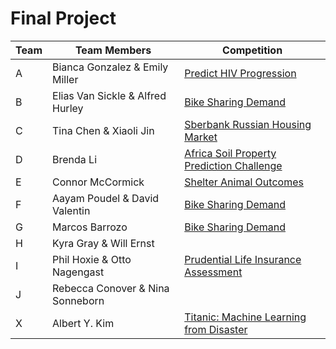 # Final Project

Team  | Team Members | Competition
------------- | ------------- | -------------
A | Bianca Gonzalez & Emily Miller | <a target="_blank" class="page-link" href="https://www.kaggle.com/c/hivprogression/">Predict HIV Progression</a>
B | Elias Van Sickle & Alfred Hurley | <a target="_blank" class="page-link" href="https://www.kaggle.com/c/bike-sharing-demand/">Bike Sharing Demand</a>
C | Tina Chen & Xiaoli Jin | <a target="_blank" class="page-link" href="https://www.kaggle.com/c/sberbank-russian-housing-market/">Sberbank Russian Housing Market</a>
D | Brenda Li | <a target="_blank" class="page-link" href="https://www.kaggle.com/c/afsis-soil-properties/">Africa Soil Property Prediction Challenge</a>
E | Connor McCormick | <a target="_blank" class="page-link" href="https://www.kaggle.com/c/shelter-animal-outcomes/">Shelter Animal Outcomes</a>
F | Aayam Poudel & David Valentin | <a target="_blank" class="page-link" href="https://www.kaggle.com/c/bike-sharing-demand/">Bike Sharing Demand</a>
G | Marcos Barrozo | <a target="_blank" class="page-link" href="https://www.kaggle.com/c/bike-sharing-demand/">Bike Sharing Demand</a>
H | Kyra Gray & Will Ernst | 
I | Phil Hoxie & Otto Nagengast | <a target="_blank" class="page-link" href="https://www.kaggle.com/c/prudential-life-insurance-assessment/">Prudential Life Insurance Assessment</a>
J | Rebecca Conover & Nina Sonneborn | 
X | Albert Y. Kim | <a target="_blank" class="page-link" href="https://www.kaggle.com/c/titanic">Titanic: Machine Learning from Disaster</a>

